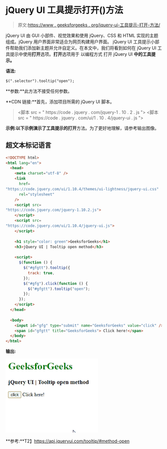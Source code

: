 # jQuery UI 工具提示打开()方法

> 原文:[https://www . geeksforgeeks . org/jquery-ui-工具提示-打开-方法/](https://www.geeksforgeeks.org/jquery-ui-tooltips-open-method/)

jQuery UI 由 GUI 小部件、视觉效果和使用 jQuery、CSS 和 HTML 实现的主题组成。jQuery 用户界面非常适合为网页构建用户界面。 jQuery UI 工具提示小部件帮助我们添加新主题并允许自定义。在本文中，我们将看到如何在 jQuery UI 工具提示中使用**打开**选项。**打开**选项用于 以编程方式 打开 jQuery UI **中的工具提示。**

**语法:**

```html
$(".selector").tooltip("open");
```

**参数:**此方法不接受任何参数。

**CDN 链接:**首先，添加项目所需的 jQuery UI 脚本。

> <link href="“https://code.jquery.com/ui/1.10.4/themes/ui-lightness/jquery-ui.css”" rel="“stylesheet”">
> <脚本 src = " https://code . jquery . com/jquery-1 . 10 . 2 . js "></脚本>
> <脚本 src = " https://code . jquery . com/ui/1 . 10 . 4/jquery-ui . js "></脚本>

**示例:**以下示例演示了工具提示的**打开**方法。为了更好地理解，请参考输出图像。

## 超文本标记语言

```html
<!DOCTYPE html>
<html lang="en">
  <head>
    <meta charset="utf-8" />
    <link
      href=
"https://code.jquery.com/ui/1.10.4/themes/ui-lightness/jquery-ui.css"
      rel="stylesheet"
    />
    <script src=
"https://code.jquery.com/jquery-1.10.2.js">
    </script>
    <script src=
"https://code.jquery.com/ui/1.10.4/jquery-ui.js">
    </script>

    <h1 style="color: green">GeeksforGeeks</h1>
    <h3>jQuery UI | Tooltip open method</h3>

    <script>
      $(function () {
        $("#gfgtt").tooltip({
          track: true,
        });
        $("#gfg").click(function () {
          $("#gfgtt").tooltip("open");
        });
      });
    </script>
  </head>

  <body>
    <input id="gfg" type="submit" name="GeeksforGeeks" value="click" />
    <span id="gfgtt" title="GeeksforGeeks"> Click here!</span>
  </body>
</html>
```

**输出:**

![](img/18320d5ea109f84581c8d3543d227a26.png)

**参考:**T2】https://api.jqueryui.com/tooltip/#method-open